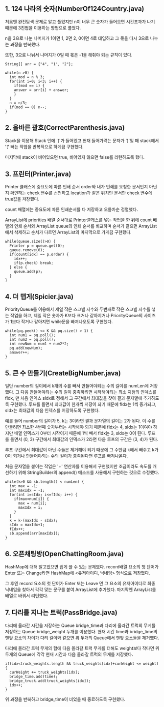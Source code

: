 ## 1. 124 나라의 숫자(NumberOf124Country.java)

처음엔 완전탐색 문제로 알고 풀었지만 n이 너무 큰 숫자가 들어오면 시간초과가 나기 때문에 3진법을 이용하는 방법으로 풀었다.

n을 3으로 나눈 나머지가 1이면 1, 2면 2, 0이면 4로 대입하고 그 몫을 다시 3으로 나누는 과정을 반복했다.

또한, 3으로 나눠서 나머지가 0일 때 몫은 -1을 해줘야 되는 규칙이 있다.

```
String[] arr = {"4", "1", "2"};

while(n >0) {
  int mod = n % 3;
  for(int i=0; i<3; i++) {
    if(mod == i) {
    answer = arr[i] + answer;
    }
  }
  n = n/3;
  if(mod == 0) n--;
}
```

## 2. 올바른 괄호(CorrectParenthesis.java)

Stack을 이용해 Stack 안에 '('가 들어있고 현재 들어가려는 문자가 ')'일 때 stack에서 '(' 빼는 작업을 반복적으로 하게끔 구현했다.

마지막에 stack이 비어있으면 true, 비어있지 않으면 false를 리턴하도록 했다.

## 3. 프린터(Printer.java)

Printer 클래스에 중요도에 따른 인쇄 순서 order와 내가 인쇄를 요청한 문서인지 아닌지 확인하는 check 변수를 선언하고 location과 같은 위치인 문서만 check 변수에 true값을 저장했다.

count 배열에는 중요도에 따른 인쇄순서를 다 저장하고 오름차순 정렬했다.

ArrayList에 priorities 배열 순서대로 Printer클래스를 넣는 작업을 한 뒤에 count 배열의 인쇄 순서와 ArrayList queue의 인쇄 순서를 비교하며 순서가 같으면 ArrayList에서 삭제하고 순서가 다르면 ArrayList의 마지막으로 가게끔 구현했다.
```
while(queue.size()>0) {
  Printer p = queue.get(0);
  queue.remove(0);
  if(count[idx] == p.order) {
    idx++;
    if(p.check) break;
  } else {
    queue.add(p);
  }
}
```

## 4. 더 맵게(Spicier.java)

PriorityQueue를 이용해서 제일 작은 스코빌 지수와 두번째로 작은 스코빌 지수를 섞는 작업을 하고, 제일 작은 숫자가 K보다 크거나 같아지거나 PriorityQueue의 사이즈가 1보다 작거나 같아지면 while문을 빠져나오도록 구현했다.
```
while(pq.peek() <= K && pq.size() > 1) {
  int num1 = pq.poll();
  int num2 = pq.poll();
  int newNum = num1 + num2*2;
  pq.add(newNum);
  answer++;
}
```

## 5. 큰 수 만들기(CreateBigNumber.java)

일단 number의 길이에서 k개의 수를 빼서 만들어야되는 수의 길이를 numLen에 저장했다.
그 다음 만들어야되는 수의 길이 충족하려면 시작해야되는 최소 지점의 인덱스를 fIdx, 맨 처음 인덱스 sIdx로 정해서 그 구간에서 최대값을 찾아 결과 문자열에 추가하도록 구현했다.
루프를 돌면서 최대값이 한개씩 저장이 되기 때문에 fIdx는 1씩 증가되고, sIdx는 최대값의 다음 인덱스를 저장하도록 구현했다.

예를 들어 number의 길이가 5, k는 3이라면 결과 문자열의 길이는 2가 된다.
이 수를 만들려면 최소한 4번째 숫자부터는 시작해야 되기 때문에 fIdx는 4, sIdx는 1이여야 하지만 배열 인덱스가 0부터 시작이기 때문에 1씩 빼서 fIdx는 3, sIdx는 0이 된다.
루프를 돌면서 (0, 3) 구간에서 최대값의 인덱스가 2라면 다음 루프의 구간은 (3, 4)가 된다.

루프 구간에서 최대값이 아닌 수들은 제거해야 되기 때문에 그 수만큼 k에서 빼주고 k가 0이 되거나 만들어야되는 수의 길이가 충족된다면 루프를 빠져나온다.

처음 문자열을 붙이는 작업은 '+' 연산자를 이용해서 구현했지만 조금이라도 속도를 개선하기 위해 StringBuilder의 append() 메소드를 사용해서 구현하는 것으로 수정했다.

```
while(k>0 && sb.length() < numLen) {
  int max = -1;
  int maxIdx = -1;
  for(int i=sIdx; i<=fIdx; i++) {
    if(max<num[i]) {
      max = num[i];
      maxIdx = i;
    }
  }
  k = k-(maxIdx - sIdx);
  sIdx = maxIdx+1;
  fIdx++;
  sb.append(arr[maxIdx]);
}
```

## 6. 오픈채팅방(OpenChattingRoom.java)

HashMap에 대해 알고있으면 쉽게 풀 수 있는 문제였다.
record배열 요소의 첫 단어가 Enter 또는 Change라면 HashMap에 <유저아이디, 닉네임> 형식으로 저장했다.

그 후엔 record 요소의 첫 단어가 Enter 또는 Leave 면 그 요소의 유저아이디로 최종 닉네임을 찾아서 각각 맞는 문구를 붙여 ArrayList에 추가했다.
마지막엔 ArrayList를 배열로 바꿔서 리턴했다.

## 7. 다리를 지나는 트럭(PassBridge.java)

다리에 올라간 시간을 저장하는 Queue bridge_time과 다리에 올라간 트럭의 무게를 저장하는 Queue bridge_weight 두개를 이용했다.
현재 시간 time과 bridge_time의 맨앞 요소의 차이가 다리 길이와 같으면 위 두개의 Queue에서 맨앞 요소들을 제거했다.

다리에 올라간 트럭 무게의 합에 다음 올라갈 트럭 무게를 더해도 weight보다 작다면 위 두개의 Queue에 각각 현재 시간과 다음 올라갈 트럭의 무게를 저장했다.
```
if(idx<truck_weights.length && truck_weights[idx]+curWeight <= weight) {
  curWeight += truck_weights[idx];
  bridge_time.add(time);
  bridge_truck.add(truck_weights[idx]);
  idx++;
}
```

위 과정을 반복하고 bridge_time이 비었을 때 종료하도록 구현했다.